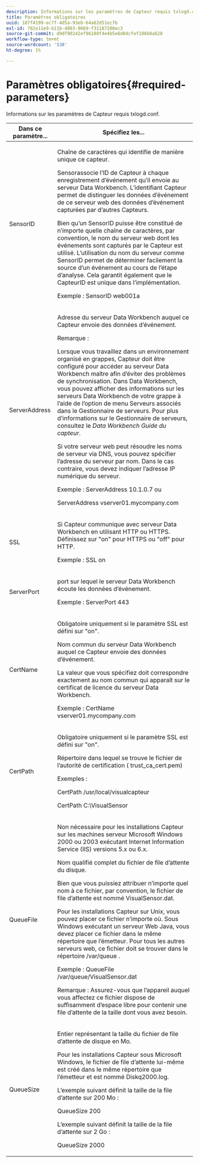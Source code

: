 ```yaml
---
description: Informations sur les paramètres de Capteur requis txlogd.conf.
title: Paramètres obligatoires
uuid: 187f4199-ec7f-4d5a-93eb-64a62d51ec7b
exl-id: 782e11e9-b11b-4003-9669-f31187208ec3
source-git-commit: d9df90242ef96188f4e4b5e6d04cfef196b0a628
workflow-type: tm+mt
source-wordcount: '538'
ht-degree: 1%

---
```


# Paramètres obligatoires{#required-parameters}

Informations sur les paramètres de Capteur requis txlogd.conf.

<table id="table_69CFE10A3707403F9793137B128E706A"> 
 <thead> 
  <tr> 
   <th colname="col1" class="entry"> Dans ce paramètre... </th> 
   <th colname="col2" class="entry"> Spécifiez les... </th> 
  </tr> 
 </thead>
 <tbody> 
  <tr> 
   <td colname="col1"> SensorID </td> 
   <td colname="col2"> <p>Chaîne de caractères qui identifie de manière unique ce <span class="wintitle"> capteur</span>. </p> <p> <span class="wintitle"> </span> Sensorassocie l’ID de Capteur à chaque enregistrement d’événement qu’il envoie au serveur  <span class="keyword"> Data Workbench</span>. L’identifiant Capteur permet de distinguer les données d’événement de ce serveur web des données d’événement capturées par d’autres <span class="wintitle"> Capteurs</span>. </p> <p>Bien qu’un SensorID puisse être constitué de n’importe quelle chaîne de caractères, par convention, le nom du serveur web dont les événements sont capturés par le <span class="wintitle"> Capteur</span> est utilisé. L’utilisation du nom du serveur comme SensorID permet de déterminer facilement la source d’un événement au cours de l’étape d’analyse. Cela garantit également que le CapteurID est unique dans l’implémentation. </p> <p>Exemple : <span class="filepath"> SensorID web001a</span> </p> </td> 
  </tr> 
  <tr> 
   <td colname="col1"> ServerAddress </td> 
   <td colname="col2"> <p>Adresse du <span class="keyword"> serveur Data Workbench</span> auquel ce <span class="wintitle"> Capteur</span> envoie des données d’événement. </p> <p>Remarque :  <p>Lorsque vous travaillez dans un environnement organisé en grappes, <span class="wintitle"> Capteur</span> doit être configuré pour accéder au <span class="keyword"> serveur Data Workbench </span> maître afin d’éviter des problèmes de synchronisation. Dans Data Workbench, vous pouvez afficher des informations sur les <span class="keyword"> serveurs Data Workbench</span> de votre grappe à l’aide de l’option de menu Serveurs associés dans le <span class="wintitle"> Gestionnaire de serveurs</span>. Pour plus d’informations sur le <span class="wintitle"> Gestionnaire de serveurs</span>, consultez le <i><span class="keyword"> Data Workbench</span><span class="wintitle"> Guide du capteur</span></i>. </p> <p>Si votre serveur web peut résoudre les noms de serveur via DNS, vous pouvez spécifier l’adresse du serveur par nom. Dans le cas contraire, vous devez indiquer l’adresse IP numérique du serveur. </p> <p>Exemple : <span class="filepath"> ServerAddress 10.1.0.7</span> ou </p> <p> <span class="filepath"> ServerAddress vserver01.mycompany.com</span> </p> </p> </td> 
  </tr> 
  <tr> 
   <td colname="col1"> SSL </td> 
   <td colname="col2"> <p>Si <span class="wintitle"> Capteur</span> communique avec <span class="keyword"> serveur Data Workbench</span> en utilisant HTTP ou HTTPS. Définissez sur "on" pour HTTPS ou "off" pour HTTP. </p> <p>Exemple : <span class="filepath"> SSL on</span> </p> </td> 
  </tr> 
  <tr> 
   <td colname="col1"> ServerPort </td> 
   <td colname="col2"> <p>port sur lequel le serveur Data Workbench <span class="keyword"> </span> écoute les données d’événement. </p> <p>Exemple : <span class="filepath"> ServerPort 443</span> </p> </td> 
  </tr> 
  <tr> 
   <td colname="col1"> CertName </td> 
   <td colname="col2"> <p>Obligatoire uniquement si le paramètre SSL est défini sur "on". </p> <p>Nom commun du <span class="keyword"> serveur Data Workbench</span> auquel ce <span class="wintitle"> Capteur</span> envoie des données d’événement. </p> <p>La valeur que vous spécifiez doit correspondre exactement au nom commun qui apparaît sur le certificat de licence <span class="keyword"> du serveur Data Workbench</span>. </p> <p>Exemple : <span class="filepath"> CertName vserver01.mycompany.com</span> </p> </td> 
  </tr> 
  <tr> 
   <td colname="col1"> CertPath </td> 
   <td colname="col2"> <p>Obligatoire uniquement si le paramètre SSL est défini sur "on". </p> <p>Répertoire dans lequel se trouve le fichier de l’autorité de certification (<span class="filepath"> trust_ca_cert.pem</span>) </p> <p>Exemples : </p> <p> <span class="filepath"> CertPath /usr/local/visualcapteur</span> </p> <p> <span class="filepath"> CertPath C:\VisualSensor</span> </p> </td> 
  </tr> 
  <tr> 
   <td colname="col1"> QueueFile </td> 
   <td colname="col2"> <p>Non nécessaire pour les installations <span class="wintitle"> Capteur</span> sur les machines serveur Microsoft Windows 2000 ou 2003 exécutant Internet Information Service (IIS) versions 5.x ou 6.x. </p> <p>Nom qualifié complet du fichier de file d’attente du disque. </p> <p>Bien que vous puissiez attribuer n’importe quel nom à ce fichier, par convention, le fichier de file d’attente est nommé <span class="filepath"> VisualSensor.dat</span>. </p> <p>Pour les installations <span class="wintitle"> Capteur</span> sur Unix, vous pouvez placer ce fichier n’importe où. Sous Windows exécutant un serveur Web Java, vous devez placer ce fichier dans le même répertoire que l’émetteur. Pour tous les autres serveurs web, ce fichier doit se trouver dans le répertoire /var/queue . </p> <p>Exemple : <span class="filepath"> QueueFile /var/queue/VisualSensor.dat</span> </p> <p> <p>Remarque :  Assurez-vous que l’appareil auquel vous affectez ce fichier dispose de suffisamment d’espace libre pour contenir une file d’attente de la taille dont vous avez besoin. </p> </p> </td> 
  </tr> 
  <tr> 
   <td colname="col1"> QueueSize </td> 
   <td colname="col2"> <p>Entier représentant la taille du fichier de file d’attente de disque en Mo. </p> <p>Pour les installations <span class="wintitle"> Capteur</span> sous Microsoft Windows, le fichier de file d’attente lui-même est créé dans le même répertoire que l’émetteur et est nommé <span class="filepath"> Diskq2000.log</span>. </p> <p>L’exemple suivant définit la taille de la file d’attente sur 200 Mo : </p> <p>QueueSize 200 </p> <p>L’exemple suivant définit la taille de la file d’attente sur 2 Go : </p> <p>QueueSize 2000 </p> </td> 
  </tr> 
 </tbody> 
</table>
